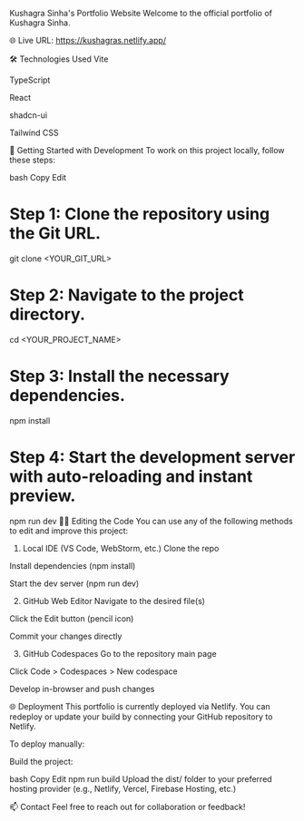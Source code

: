 Kushagra Sinha's Portfolio Website
Welcome to the official portfolio of Kushagra Sinha.

🌐 Live URL: https://kushagras.netlify.app/

🛠️ Technologies Used
Vite

TypeScript

React

shadcn-ui

Tailwind CSS

🚀 Getting Started with Development
To work on this project locally, follow these steps:

bash
Copy
Edit
# Step 1: Clone the repository using the Git URL.
git clone <YOUR_GIT_URL>

# Step 2: Navigate to the project directory.
cd <YOUR_PROJECT_NAME>

# Step 3: Install the necessary dependencies.
npm install

# Step 4: Start the development server with auto-reloading and instant preview.
npm run dev
🧑‍💻 Editing the Code
You can use any of the following methods to edit and improve this project:

1. Local IDE (VS Code, WebStorm, etc.)
Clone the repo

Install dependencies (npm install)

Start the dev server (npm run dev)

2. GitHub Web Editor
Navigate to the desired file(s)

Click the Edit button (pencil icon)

Commit your changes directly

3. GitHub Codespaces
Go to the repository main page

Click Code > Codespaces > New codespace

Develop in-browser and push changes

🌐 Deployment
This portfolio is currently deployed via Netlify. You can redeploy or update your build by connecting your GitHub repository to Netlify.

To deploy manually:

Build the project:

bash
Copy
Edit
npm run build
Upload the dist/ folder to your preferred hosting provider (e.g., Netlify, Vercel, Firebase Hosting, etc.)

📫 Contact
Feel free to reach out for collaboration or feedback!

